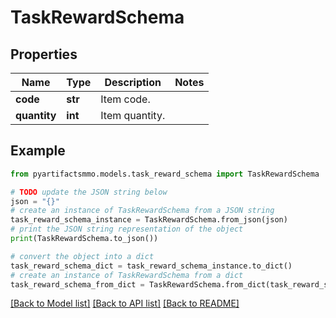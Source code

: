 # TaskRewardSchema


## Properties

Name | Type | Description | Notes
------------ | ------------- | ------------- | -------------
**code** | **str** | Item code. | 
**quantity** | **int** | Item quantity. | 

## Example

```python
from pyartifactsmmo.models.task_reward_schema import TaskRewardSchema

# TODO update the JSON string below
json = "{}"
# create an instance of TaskRewardSchema from a JSON string
task_reward_schema_instance = TaskRewardSchema.from_json(json)
# print the JSON string representation of the object
print(TaskRewardSchema.to_json())

# convert the object into a dict
task_reward_schema_dict = task_reward_schema_instance.to_dict()
# create an instance of TaskRewardSchema from a dict
task_reward_schema_from_dict = TaskRewardSchema.from_dict(task_reward_schema_dict)
```
[[Back to Model list]](../README.md#documentation-for-models) [[Back to API list]](../README.md#documentation-for-api-endpoints) [[Back to README]](../README.md)


